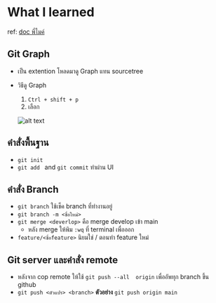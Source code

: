 # What I learned
ref: [doc พี่ไมค์](https://docs.mikelopster.dev/c/basic/git/intro)

## Git Graph
* เป็น extention โหลดมาดู Graph แทน sourcetree
* วิธีดู Graph 
    1.  ```Ctrl + shift + p```
    2. เลือก

    ![alt text](image.png)

## คำสั่งพื้นฐาน
* ```git init```
* ```git add ``` and ```git commit``` ทำผ่าน UI

## คำสั่ง Branch
* ```git branch``` ใช้เช็ค branch ที่ทำงานอยู่
* ```git branch -m <ชื่อใหม่>```
* ```git merge <deverlop>``` คือ merge develop เข้า main
    * หลัง merge ให้พิม ```:wq``` ที่ terminal เพื่อออก
* ```feature/<ชื่อfeature>``` นิยมใช่ / ตอนทำ feature ใหม่

## Git server และคำสั่ง remote
* หลังจาก cop remote ให้ใช้ ```git push --all  origin``` เพื่ออัพทุก branch ขึ้น github
* ```git push <ตัวแปร> <branch>``` **ตัวอย่าง** ```git push origin main```